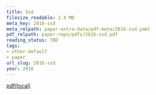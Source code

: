 ```yaml
---
title: Ssd
filesize_readable: 2.4 MB
meta_key: 2016-ssd
meta_relpath: paper-extra-data/pdf-meta/2016-ssd.yaml
pdf_relpath: paper-repo/pdfs/2016-ssd.pdf
reading_status: TBD
tags:
- other-default
- paper
url_slug: 2016-ssd
year: 2016
---
```


[pdf(local)](../../paper-repo/pdfs/2016-ssd.pdf)
